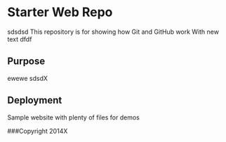 # Starter Web Repo
sdsdsd
This repository is for showing how Git and GitHub work
With new text
dfdf
## Purpose
ewewe sdsdX
## Deployment

Sample website with plenty of files for demos

###Copyright
2014X
